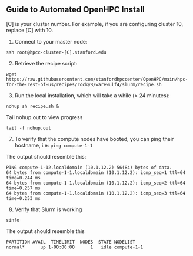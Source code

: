 ## Guide to Automated OpenHPC Install

[C] is your cluster number. For example, if you are configuring cluster 10, replace [C] with 10. 

1. Connect to your master node:

```
ssh root@hpcc-cluster-[C].stanford.edu
```

2. Retrieve the recipe script:
```
wget https://raw.githubusercontent.com/stanfordhpccenter/OpenHPC/main/hpc-for-the-rest-of-us/recipes/rocky8/warewulf4/slurm/recipe.sh
```


3. Run the local installation, which will take a while (> 24 minutes):
```
nohup sh recipe.sh &
```

Tail nohup.out to view progress

```
tail -f nohup.out
```

7. To verify that the compute nodes have booted, you can ping their hostname, i.e:
```ping compute-1-1```

The output should resemble this:
```
PING compute-1-12.localdomain (10.1.12.2) 56(84) bytes of data.
64 bytes from compute-1-1.localdomain (10.1.12.2): icmp_seq=1 ttl=64 time=0.244 ms
64 bytes from compute-1-1.localdomain (10.1.12.2): icmp_seq=2 ttl=64 time=0.257 ms
64 bytes from compute-1-1.localdomain (10.1.12.2): icmp_seq=3 ttl=64 time=0.253 ms
```

8. Verify that Slurm is working
```
sinfo
```

The output should resemble this
```
PARTITION AVAIL  TIMELIMIT  NODES  STATE NODELIST
normal*      up 1-00:00:00      1   idle compute-1-1
```
